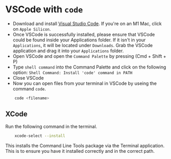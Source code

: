 # VSCode with `code`

- Download and install [Visual Studio Code](https://code.visualstudio.com/download). If you're on an M1 Mac, click on `Apple Silicon`.
- Once VSCode is successfully installed, please ensure that VSCode could be found inside your Applications folder. If it isn't in your `Applications`, it will be located under `Downloads`. Grab the VSCode application and drag it into your `Applications` folder.
- Open VSCode and open the `Command Palette` by pressing (Cmd + Shift + P)
- Type `shell command` into the Command Palette and click on the following option: `Shell Command: Install 'code' command in PATH`
- Close VSCode
- Now you can open files from your terminal in VSCode by useing the command `code`.

```bash
    code <filename>
```

## XCode

Run the following command in the terminal.

```sh
    xcode-select --install
```

This installs the Command Line Tools package via the Terminal application. This is to ensure you have it installed correctly and in the correct path.
